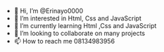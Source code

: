 - 👋 Hi, I’m @Erinayo0000
- 👀 I’m interested in Html, Css and JavaScript
- 🌱 I’m currently learning Html ,Css and JavaScript
- 💞️ I’m looking to collaborate on many projects
- 📫 How to reach me 08134983956

<!---
Erinayo0000/Erinayo0000 is a ✨ special ✨ repository because its `README.md` (this file) appears on your GitHub profile.
You can click the Preview link to take a look at your changes.
--->
